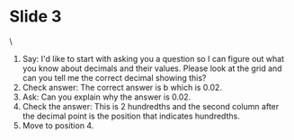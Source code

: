 # Slide 3

\

1.  Say: I\'d like to start with asking you a question so I can figure
    out what you know about decimals and their values. Please look at
    the grid and can you tell me the correct decimal showing this?
2.  Check answer: The correct answer is b which is 0.02.
3.  Ask: Can you explain why the answer is 0.02.
4.  Check the answer: This is 2 hundredths and the second column after
    the decimal point is the position that indicates hundredths.
5.  Move to position 4.
